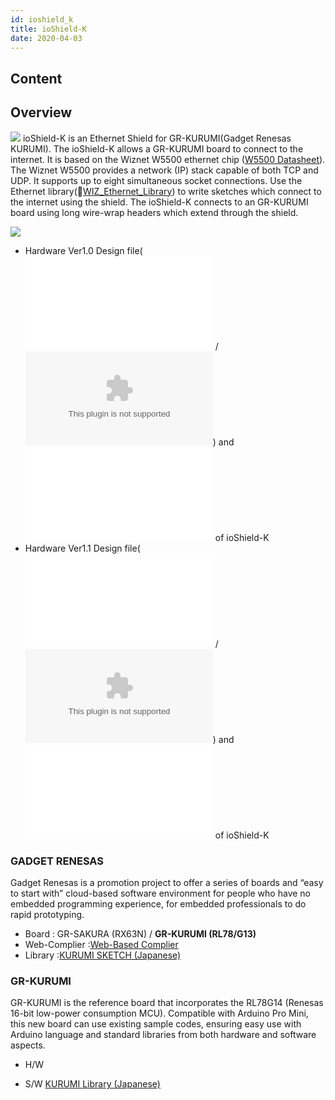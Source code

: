 ```yaml
---
id: ioshield_k
title: ioShield-K
date: 2020-04-03
---
```



## Content
## Overview

![](/osh/ioshield-k/io_s_k.png) ioShield-K is an Ethernet Shield for
GR-KURUMI(Gadget Renesas KURUMI). The ioShield-K allows a GR-KURUMI
board to connect to the internet. It is based on the Wiznet W5500
ethernet chip ([W5500 Datasheet](Datasheet.md)). The Wiznet
W5500 provides a network (IP) stack capable of both TCP and UDP. It
supports up to eight simultaneous socket connections. Use the Ethernet
library(📄[WIZ_Ethernet_Library](https://github.com/Wiznet/WIZ_Ethernet_Library))
to write sketches which connect to the internet using the shield. The
ioShield-K connects to an GR-KURUMI board using long wire-wrap headers
which extend through the shield.

![](/document_framework/img/osh/ioshield-k/io_s_k.png)

  - Hardware Ver1.0 Design file(![PDF](/document_framework/img/osh/ioshield-k/ioshield-k.pdf) /
    ![Eagle CAD](/document_framework/img/osh/ioshield-k/ioshield-k_eaglecad.zip)) and ![Part
    List](/document_framework/img/osh/ioshield-k/ioshield-k_v1_0_pl_130904.pdf) of ioShield-K
  - Hardware Ver1.1 Design
    file(![PDF](/document_framework/img/osh/ioshield-k/ioshield-k_v1.1_sch.pdf) / ![Eagle
    CAD](/document_framework/img/osh/ioshield-k/io_shield-k_ver1_1.zip)) and ![Part
    List](/document_framework/img/osh/ioshield-k/ioshield-k_v1_1_pl_140120.pdf) of ioShield-K

### GADGET RENESAS

Gadget Renesas is a promotion project to offer a series of boards and
“easy to start with” cloud-based software environment for people who
have no embedded programming experience, for embedded professionals to
do rapid prototyping. 


 * Board        : GR-SAKURA (RX63N) / **__GR-KURUMI (RL78/G13)__**
 * Web-Complier :[Web-Based Complier](http://www.renesas.com/products/promotion/gr/index.jsp) 
 * Library      :[KURUMI SKETCH (Japanese)](http://tool-cloud.renesas.com/Renesas/ref_kurumi/gr_reference_j.html)




### GR-KURUMI

GR-KURUMI is the reference board that incorporates the RL78G14 (Renesas
16-bit low-power consumption MCU). Compatible with Arduino Pro Mini,
this new board can use existing sample codes, ensuring easy use with
Arduino language and standard libraries from both hardware and software
aspects. 

  - H/W





  - S/W [KURUMI Library
    (Japanese)](<http://renesasrulz.com/app_kits_and_demo_boards/gadget_renesas_user_forum/f/128/t/3968.aspx>)


